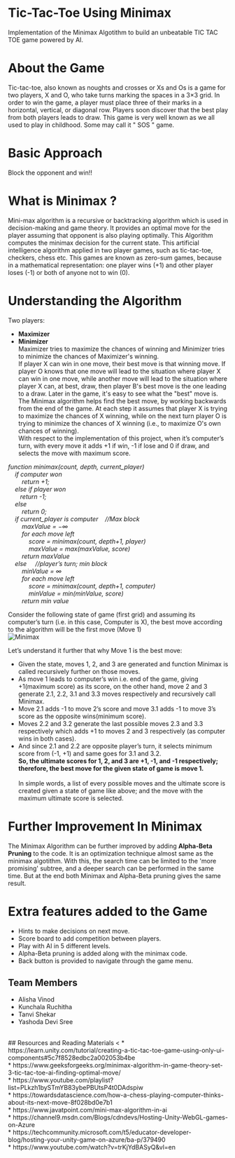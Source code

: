 # Tic-Tac-Toe Using Minimax
Implementation of the Minimax Algotithm to build an unbeatable TIC TAC TOE game powered by AI.

# About the Game
Tic-tac-toe, also known as noughts and crosses or Xs and Os is a game for two players, X and O, who take turns marking the spaces in a 3×3 grid. In order to win the game, a player must place three of their marks in a horizontal, vertical, or diagonal row. Players soon discover that the best play from both players leads to draw. This game is very well known as we all used to play in childhood. Some may call it " SOS " game.
# Basic Approach
Block the opponent and win!!
# What is Minimax ?
Mini-max algorithm is a recursive or backtracking algorithm which is used in decision-making and game theory. It provides an optimal move for the player assuming that opponent is also playing optimally. This Algorithm computes the minimax decision for the current state. This artificial intelligence algorithm applied in two player games, such as tic-tac-toe, checkers, chess etc. This games are known as zero-sum games, because in a mathematical representation: one player wins (+1) and other player loses (-1) or both of anyone not to win (0).
# Understanding the Algorithm
Two players: 
* **Maximizer**
* **Minimizer** <br/>
Maximizer tries to maximize the chances of winning and Minimizer tries to minimize the chances of Maximizer's winning.<br/>
If player X can win in one move, their best move is that winning move. If player O knows that one move will lead to the situation where player X can win in one move, while another move will lead to the situation where player X can, at best, draw, then player B's best move is the one leading to a draw. Later in the game, it's easy to see what the "best" move is. The Minimax algorithm helps find the best move, by working backwards from the end of the game. At each step it assumes that player X is trying to maximize the chances of X winning, while on the next turn player O is trying to minimize the chances of X winning (i.e., to maximize O's own chances of winning).<br/>
With respect to the implementation of this project, when it’s computer’s turn, with every move it adds +1 if win, -1 if lose and 0 if draw, and selects the move with maximum score.<br/>

*function minimax(count, depth, current_player)<br/>
&nbsp;&nbsp;&nbsp;&nbsp;if computer won*<br/>
&nbsp;&nbsp;&nbsp;&nbsp;&nbsp;&nbsp;&nbsp;&nbsp;*return +1;<br/>
&nbsp;&nbsp;&nbsp;&nbsp;else if player won<br/>
&nbsp;&nbsp;&nbsp;&nbsp;&nbsp;&nbsp;&nbsp;return -1;<br/>
&nbsp;&nbsp;&nbsp;&nbsp;else<br/>
&nbsp;&nbsp;&nbsp;&nbsp;&nbsp;&nbsp;&nbsp;&nbsp;return 0;<br/>
&nbsp;&nbsp;&nbsp;&nbsp;if current_player is computer&nbsp;&nbsp;&nbsp;&nbsp;//Max block <br/>
&nbsp;&nbsp;&nbsp;&nbsp;&nbsp;&nbsp;&nbsp;&nbsp;maxValue = −∞<br/>
&nbsp;&nbsp;&nbsp;&nbsp;&nbsp;&nbsp;&nbsp;&nbsp;for each move left <br/>
&nbsp;&nbsp;&nbsp;&nbsp;&nbsp;&nbsp;&nbsp;&nbsp;&nbsp;&nbsp;&nbsp;&nbsp;score = minimax(count, depth+1, player)<br/>
&nbsp;&nbsp;&nbsp;&nbsp;&nbsp;&nbsp;&nbsp;&nbsp;&nbsp;&nbsp;&nbsp;&nbsp;maxValue = max(maxValue, score)<br/>
&nbsp;&nbsp;&nbsp;&nbsp;&nbsp;&nbsp;&nbsp;&nbsp;return maxValue<br/>
&nbsp;&nbsp;&nbsp;&nbsp;else &nbsp;&nbsp;&nbsp;&nbsp;//player’s turn; min block<br/>
&nbsp;&nbsp;&nbsp;&nbsp;&nbsp;&nbsp;&nbsp;&nbsp;minValue = ∞<br/>
&nbsp;&nbsp;&nbsp;&nbsp;&nbsp;&nbsp;&nbsp;&nbsp;for each move left<br/>
&nbsp;&nbsp;&nbsp;&nbsp;&nbsp;&nbsp;&nbsp;&nbsp;&nbsp;&nbsp;&nbsp;&nbsp;score = minimax(count, depth+1, computer)<br/>
&nbsp;&nbsp;&nbsp;&nbsp;&nbsp;&nbsp;&nbsp;&nbsp;&nbsp;&nbsp;&nbsp;&nbsp;minValue = min(minValue, score)<br/>
&nbsp;&nbsp;&nbsp;&nbsp;&nbsp;&nbsp;&nbsp;&nbsp;return min value<br/>*

Consider the following state of game (first grid) and assuming its computer’s turn (i.e. in this case, Computer is X), the best move according to the algorithm will be the first move (Move 1)<br/>
![Minimax](https://user-images.githubusercontent.com/60230072/88391922-bc0fbf00-cdd8-11ea-916f-1bab4998b297.png)

Let’s understand it further that why Move 1 is the best move:
* Given the state, moves 1, 2, and 3 are generated and function Minimax is called recursively further on those moves.
* As move 1 leads to computer’s win i.e. end of the game, giving +1(maximum score) as its score, on the other hand, move 2 and 3 generate 2.1, 2.2, 3.1 and 3.3 moves respectively and recursively call Minimax.
* Move 2.1 adds -1 to move 2’s score and move 3.1 adds -1 to move 3’s score as the opposite wins(minimum score).
* Moves 2.2 and 3.2 generate the last possible moves 2.3 and 3.3 respectively which adds +1 to moves 2 and 3 respectively (as computer wins in both cases).
* And since 2.1 and 2.2 are opposite player’s turn, it selects minimum score from (-1, +1) and same goes for 3.1 and 3.2. <br/>
**So, the ultimate scores for 1, 2, and 3 are +1, -1, and -1 respectively; therefore, the best move for the given state of game is move 1.** <br/><br/>
In simple words, a list of every possible moves and the ultimate score is created given a state of game like above; and the move with the maximum ultimate score is selected. <br/>
# Further Improvement In Minimax
The Minimax Algorithm can be further improved by adding **Alpha-Beta Pruning** to the code. It is an optimization technique almost same as the minimax algotithm. With this, the search time can be limited to the 'more promising' subtree, and a deeper search can be performed in the same time. But at the end both Minimax and Alpha-Beta pruning gives the same result.

# Extra features added to the Game
* Hints to make decisions on next move.
* Score board to add competition between players.
* Play with AI in 5 different levels.
* Alpha-Beta pruning is added along with the minimax code.
* Back button is provided to navigate through the game menu.


## Team Members
* Alisha Vinod
* Kunchala Ruchitha
* Tanvi Shekar
* Yashoda Devi Sree
<br/>
## Resources and Reading Materials <
* https://learn.unity.com/tutorial/creating-a-tic-tac-toe-game-using-only-ui-components#5c7f8528edbc2a002053b4be<br/>
* https://www.geeksforgeeks.org/minimax-algorithm-in-game-theory-set-3-tic-tac-toe-ai-finding-optimal-move/<br/>
* https://www.youtube.com/playlist?list=PLkzh1bySTmYB83ybePBUtsP4t0DAdspiw <br/>
* https://towardsdatascience.com/how-a-chess-playing-computer-thinks-about-its-next-move-8f028bd0e7b1<br/>
* https://www.javatpoint.com/mini-max-algorithm-in-ai<br/>
* https://channel9.msdn.com/Blogs/cdndevs/Hosting-Unity-WebGL-games-on-Azure<br/>
* https://techcommunity.microsoft.com/t5/educator-developer-blog/hosting-your-unity-game-on-azure/ba-p/379490<br/> 
* https://www.youtube.com/watch?v=trKjYdBASyQ&vl=en<br/>
